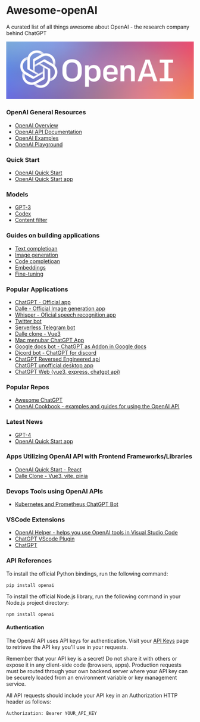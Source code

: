 # Awesome-openAI
A curated list of all things awesome about OpenAI - the research company behind ChatGPT

<img src="banner.png" />

### OpenAI General Resources
<ul>
  <li><a href="https://beta.openai.com/">OpenAI Overview</a></li>
  <li><a href="https://beta.openai.com/docs/introduction">OpenAI API Documentation</a></li>
  <li><a href="https://beta.openai.com/examples">OpenAI Examples</a></li>
  <li><a href="https://beta.openai.com/playground">OpenAI Playground</a></li>
</ul>

### Quick Start
<ul>
  <li><a href="https://beta.openai.com/docs/quickstart">OpenAI Quick Start</a></li>
  <li><a href="https://github.com/openai/openai-quickstart-node">OpenAI Quick Start app</a></li>
</ul>

### Models
<ul>
  <li><a href="https://beta.openai.com/docs/models/gpt-3">GPT-3</a></li>
  <li><a href="https://beta.openai.com/docs/models/codex">Codex</a></li>
  <li><a href="https://beta.openai.com/docs/models/content-filter">Content filter</a></li>
</ul>

### Guides on building applications
<ul>
  <li><a href="https://beta.openai.com/docs/guides/completion">Text completioan</a></li>
  <li><a href="https://beta.openai.com/docs/guides/images">Image generation</a></li>
  <li><a href="https://beta.openai.com/docs/guides/code">Code completioan</a></li>
  <li><a href="https://beta.openai.com/docs/guides/embeddings">Embeddings</a></li>
  <li><a href="https://beta.openai.com/docs/guides/fine-tuning">Fine-tuning</a></li>
</ul>

### Popular Applications
<ul>
  <li><a href="https://chat.openai.com/">ChatGPT - Official app</a></li>
  <li><a href="https://beta.openai.com/docs/guides/images">Dalle - Official Image generation app</a></li>
  <li><a href="https://openai.com/blog/whisper/">Whisper - Oficial speech recognition app </a></li>
  <li><a href="https://github.com/transitive-bullshit/chatgpt-twitter-bot">Twitter bot </a></li>
  <li><a href="https://github.com/franalgaba/chatgpt-telegram-bot-serverless">Serverless Telegram bot</a></li>
  <li><a href="https://github.com/Jaykef/OpenAI-ImageGeneration-Vue3">Dalle clone - Vue3</a></li>
  <li><a href="https://github.com/vincelwt/chatgpt-mac">Mac menubar ChatGPT App</a></li>
  <li><a href="https://github.com/cesarhuret/docGPT">Google docs bot - ChatGPT as Addon in Google docs</a></li>
  <li><a href="https://github.com/m1guelpf/chatgpt-discord">Dicord bot - ChatGPT for discord</a></li>
  <li><a href="https://github.com/acheong08/ChatGPT">ChatGPT Reversed Engineered api</a></li
  <li><a href="https://github.com/lencx/ChatGPT">ChatGPT unofficial desktop app</a></li>
  <li><a href="https://github.com/Chanzhaoyu/chatgpt-web">ChatGPT Web (vue3, express, chatgpt api)</a></li>
</ul>

### Popular Repos
<ul>
 <li><a href="https://github.com/humanloop/awesome-chatgpt">Awesome ChatGPT</a></li>
 <li><a href="https://github.com/openai/openai-cookbook">OpenAI Cookbook - examples and guides for using the OpenAI API</a></li>
</ul>

### Latest News
<ul>
  <li><a href="https://openai.com/product/gpt-4">GPT-4</a></li>
  <li><a href="https://github.com/openai/openai-quickstart-node">OpenAI Quick Start app</a></li>
</ul>

### Apps Utilizing OpenAI API with Frontend Frameworks/Libraries
<ul>
  <li><a href="https://github.com/openai/openai-quickstart-node">OpenAI Quick Start - React</a></li>
  <li><a href="https://github.com/Jaykef/OpenAI-ImageGeneration-Vue3">Dalle Clone - Vue3, vite, pinia</a></li>
</ul>

### Devops Tools using OpenAI APIs
* [Kubernetes and Prometheus ChatGPT Bot](https://github.com/robusta-dev/kubernetes-chatgpt-bot)

### VSCode Extensions
<ul>
  <li><a href="https://marketplace.visualstudio.com/items?itemName=dogukanakkaya.chatgpt-code">OpenAI Helper - helps you use OpenAI tools in Visual Studio Code</a></li>
  <li><a href="https://marketplace.visualstudio.com/items?itemName=JayBarnes.chatgpt-vscode-plugin">ChatGPT VScode Plugin</a></li>
  <li><a href="https://marketplace.visualstudio.com/items?itemName=kiranshah.chatgpt-helper">ChatGPT</a></li>
  
</ul>

### API References
To install the official Python bindings, run the following command:
```
pip install openai
```
To install the official Node.js library, run the following command in your Node.js project directory:

```
npm install openai
```
#### Authentication
The OpenAI API uses API keys for authentication. Visit your <a href="https://beta.openai.com/account/api-keys">API Keys</a>  page to retrieve the API key you'll use in your requests.

Remember that your API key is a secret! Do not share it with others or expose it in any client-side code (browsers, apps). Production requests must be routed through your own backend server where your API key can be securely loaded from an environment variable or key management service.

All API requests should include your API key in an Authorization HTTP header as follows:
```
Authorization: Bearer YOUR_API_KEY
```


